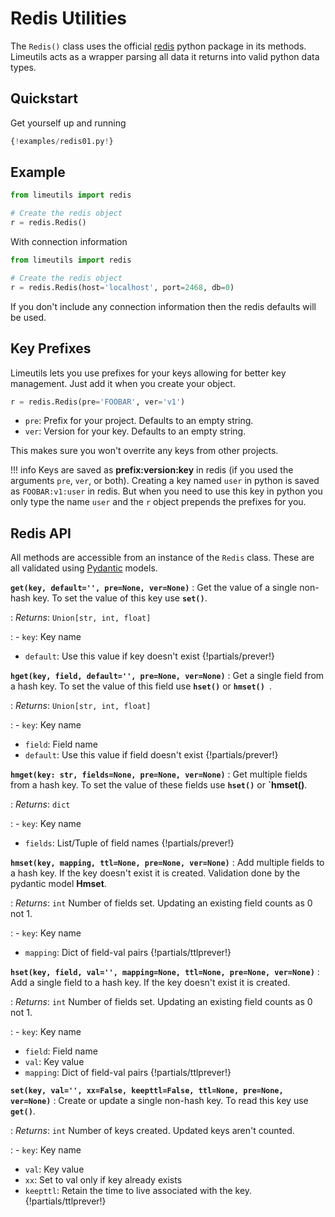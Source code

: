 Redis Utilities
===============

The `Redis()` class uses the official [redis](https://pypi.org/project/redis/) python package in
 its methods. Limeutils acts as
 a wrapper parsing all data it returns into valid python data types.

Quickstart
----------
Get yourself up and running

```python
{!examples/redis01.py!}

```

Example
-------

```python
from limeutils import redis

# Create the redis object
r = redis.Redis()
```

With connection information

```python
from limeutils import redis

# Create the redis object
r = redis.Redis(host='localhost', port=2468, db=0)
```

If you don't include any connection information then the redis defaults will be used.

Key Prefixes
-------------
Limeutils lets you use prefixes for your keys allowing for better key
 management. Just add it when you create your object.
 
```python hl_lines="1"
r = redis.Redis(pre='FOOBAR', ver='v1')
```
- `pre`: Prefix for your project. Defaults to an empty string.
- `ver`: Version for your key. Defaults to an empty string.

This makes sure you won't overrite any keys from other projects.

!!! info
    Keys are saved as **prefix:version:key** in redis (if you used the arguments `pre`, `ver`, or
     both). Creating a key named `user` in python is saved as `FOOBAR:v1:user` in redis. But when
      you need to use this key in python you only type the name `user` and the `r` object
      prepends the prefixes for you. 

<a id="api"></a>

Redis API
----------

All methods are accessible from an instance of the `Redis` class. These are all validated using
 [Pydantic](https://pydantic-docs.helpmanual.io/) models.
 
**`get(key, default='', pre=None, ver=None)`**
: Get the value of a single non-hash key. To set the value of this key use **`set()`**.

: *Returns*: `Union[str, int, float]`

: - `key`: Key name
- `default`: Use this value if key doesn't exist
{!partials/prever!}

**`hget(key, field, default='', pre=None, ver=None)`**
: Get a single field from a hash key. To set the value of this field use **`hset()`** or **`hmset()
`**.

: *Returns*: `Union[str, int, float]`

: - `key`: Key name
- `field`: Field name
- `default`: Use this value if field doesn't exist
{!partials/prever!}

**`hmget(key: str, fields=None, pre=None, ver=None)`**
: Get multiple fields from a hash key. To set the value of these fields use **`hset()`** or
 **`hmset()**.

: *Returns*: `dict`

: - `key`: Key name
- `fields`: List/Tuple of field names
{!partials/prever!}

**`hmset(key, mapping, ttl=None, pre=None, ver=None)`**
: Add multiple fields to a hash key. If the key doesn't exist it is created. Validation done by the
 pydantic model **Hmset**.
 
: *Returns*: `int` Number of fields set. Updating an existing field counts as 0 not 1.
 
: - `key`: Key name
- `mapping`: Dict of field-val pairs
{!partials/ttlprever!}

**`hset(key, field, val='', mapping=None, ttl=None, pre=None, ver=None)`**
: Add a single field to a hash key. If the key doesn't exist it is created.

: *Returns*: `int` Number of fields set. Updating an existing field counts as 0 not 1.
 
: - `key`: Key name
- `field`: Field name
- `val`: Key value
- `mapping`: Dict of field-val pairs
{!partials/ttlprever!}

**`set(key, val='', xx=False, keepttl=False, ttl=None, pre=None, ver=None)`**
: Create or update a single non-hash key. To read this key use **`get()`**.

: *Returns*: `int` Number of keys created. Updated keys aren't counted.

: - `key`: Key name
- `val`: Key value
- `xx`: Set to val only if key already exists
- `keepttl`: Retain the time to live associated with the key.
{!partials/ttlprever!}
